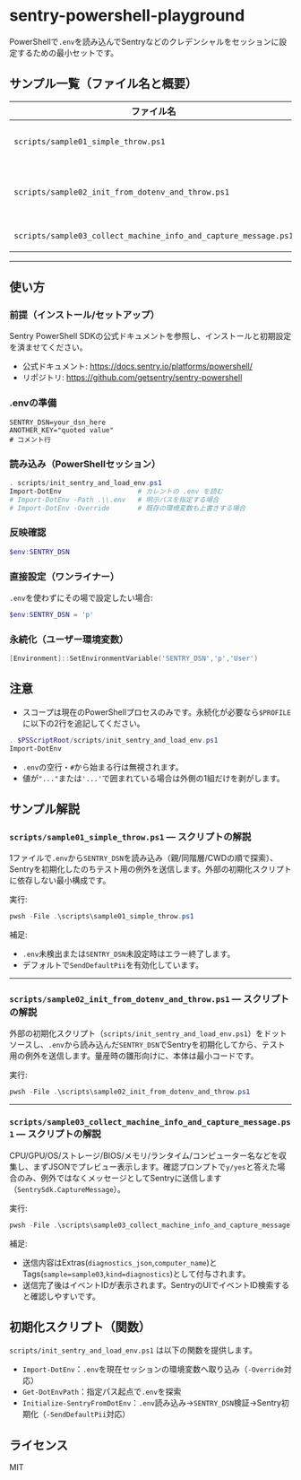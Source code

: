# sentry-powershell-playground

PowerShellで`.env`を読み込んでSentryなどのクレデンシャルをセッションに設定するための最小セットです。

## サンプル一覧（ファイル名と概要）

| ファイル名                                                      | 概要                                                                                                     |
| --------------------------------------------------------------- | -------------------------------------------------------------------------------------------------------- |
| `scripts/sample01_simple_throw.ps1`                             | 1ファイル完結。`.env`から`SENTRY_DSN`を取得し、Sentry初期化→テスト例外を送信。                           |
| `scripts/sample02_init_from_dotenv_and_throw.ps1`               | 外部init（`init_sentry_and_load_env.ps1`）で`.env`読み込みとSentry初期化し、本体は最小コードで例外送信。 |
| `scripts/sample03_collect_machine_info_and_capture_message.ps1` | マシン情報を収集してメッセージとして送信する。（`CaptureMessage`）。                                     |

---
## 使い方

### 前提（インストール/セットアップ）

Sentry PowerShell SDKの公式ドキュメントを参照し、インストールと初期設定を済ませてください。

- 公式ドキュメント: https://docs.sentry.io/platforms/powershell/
- リポジトリ: https://github.com/getsentry/sentry-powershell

### .envの準備

```
SENTRY_DSN=your_dsn_here
ANOTHER_KEY="quoted value"
# コメント行
```

### 読み込み（PowerShellセッション）

```powershell
. scripts/init_sentry_and_load_env.ps1
Import-DotEnv                   # カレントの .env を読む
# Import-DotEnv -Path .\\.env   # 明示パスを指定する場合
# Import-DotEnv -Override       # 既存の環境変数も上書きする場合
```

### 反映確認

```powershell
$env:SENTRY_DSN
```

### 直接設定（ワンライナー）

`.env`を使わずにその場で設定したい場合:

```powershell
$env:SENTRY_DSN = 'p'
```

### 永続化（ユーザー環境変数）

```powershell
[Environment]::SetEnvironmentVariable('SENTRY_DSN','p','User')
```

## 注意

- スコープは現在のPowerShellプロセスのみです。永続化が必要なら`$PROFILE`に以下の2行を追記してください。

```powershell
. $PSScriptRoot/scripts/init_sentry_and_load_env.ps1
Import-DotEnv
```

- `.env`の空行・`#`から始まる行は無視されます。
- 値が`"..."`または`'...'`で囲まれている場合は外側の1組だけを剥がします。

## サンプル解説


### `scripts/sample01_simple_throw.ps1` — スクリプトの解説

1ファイルで`.env`から`SENTRY_DSN`を読み込み（親/同階層/CWDの順で探索）、Sentryを初期化したのちテスト用の例外を送信します。外部の初期化スクリプトに依存しない最小構成です。

実行:

```powershell
pwsh -File .\scripts\sample01_simple_throw.ps1
```

補足:
- `.env`未検出または`SENTRY_DSN`未設定時はエラー終了します。
- デフォルトで`SendDefaultPii`を有効化しています。

---

### `scripts/sample02_init_from_dotenv_and_throw.ps1` — スクリプトの解説

外部の初期化スクリプト（`scripts/init_sentry_and_load_env.ps1`）をドットソースし、`.env`から読み込んだ`SENTRY_DSN`でSentryを初期化してから、テスト用の例外を送信します。量産時の雛形向けに、本体は最小コードです。

実行:

```powershell
pwsh -File .\scripts\sample02_init_from_dotenv_and_throw.ps1
```

---

### `scripts/sample03_collect_machine_info_and_capture_message.ps1` — スクリプトの解説

CPU/GPU/OS/ストレージ/BIOS/メモリ/ランタイム/コンピューター名などを収集し、まずJSONでプレビュー表示します。確認プロンプトで`y/yes`と答えた場合のみ、例外ではなくメッセージとしてSentryに送信します（`SentrySdk.CaptureMessage`）。

実行:

```powershell
pwsh -File .\scripts\sample03_collect_machine_info_and_capture_message.ps1
```

補足:
- 送信内容はExtras(`diagnostics_json`,`computer_name`)とTags(`sample=sample03`,`kind=diagnostics`)として付与されます。
- 送信完了後はイベントIDが表示されます。SentryのUIでイベントID検索すると確認しやすいです。

## 初期化スクリプト（関数）

`scripts/init_sentry_and_load_env.ps1` は以下の関数を提供します。

- `Import-DotEnv`：`.env`を現在セッションの環境変数へ取り込み（`-Override`対応）
- `Get-DotEnvPath`：指定パス起点で`.env`を探索
- `Initialize-SentryFromDotEnv`：`.env`読み込み→`SENTRY_DSN`検証→Sentry初期化（`-SendDefaultPii`対応）

## ライセンス

MIT
